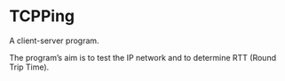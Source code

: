# TCPPing
A client-server program.

The program’s aim is to test the IP network and to determine RTT (Round Trip Time).

